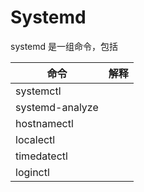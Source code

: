 # Systemd

systemd 是一组命令，包括

| 命令            | 解释 |
| --------------- | ---- |
| systemctl       |      |
| systemd-analyze |      |
| hostnamectl     |      |
| localectl       |      |
| timedatectl     |      |
| loginctl        |      |

